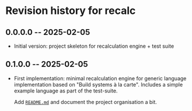# Revision history for recalc

## 0.0.0.0 -- 2025-02-05

* Initial version: project skeleton for recalculation engine + test suite

## 0.1.0.0 -- 2025-02-05

* First implementation: minimal recalculation engine for generic language
  implementation based on "Build systems à la carte". Includes a simple
  example language as part of the test-suite.

  Add [`README.md`](./README.md) and document the project organisation a bit.
